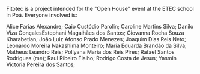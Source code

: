 Fitotec is a project intended for the "Open House" event at the ETEC school in Poá. Everyone involved is:

Alice Farias Alexandre;
Caio Custódio Parolin;
Caroline Martins Silva;
Danilo Viza GonçalesEstephani Magalhães dos Santos;
Giovanna Rocha Souza Kharabetian;
João Luiz Afonso Prado Menezes;
Joaquim Dias Reis Neto;
Leonardo Moreira Nakashima Monteiro;
Maria Eduarda Brandão da Silva;
Matheus Leandro Reis;
Pollyana Maria dos Reis Pires;
Rafael Santos Rodrigues (me);
Raul Ribeiro Fialho;
Rodrigo Costa de Jesus;
Yasmin Victoria Pereira dos Santos;
